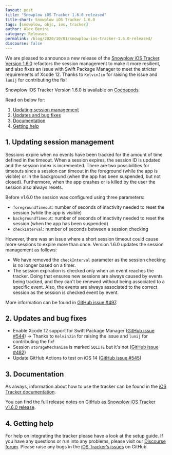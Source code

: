 ```yaml
---
layout: post
title: "Snowplow iOS Tracker 1.6.0 released"
title-short: Snowplow iOS Tracker 1.6.0
tags: [snowplow, objc, ios, tracker]
author: Alex Benini
category: Releases
permalink: /blog/2020/10/01/snowplow-ios-tracker-1.6.0-released/
discourse: false
---
```


We are pleased to announce a new release of the [Snowplow iOS Tracker](https://github.com/snowplow/snowplow-objc-tracker). [Version 1.6.0](https://github.com/snowplow/snowplow-objc-tracker/releases/tag/1.6.0) refactors the session management to make it more resilient, and also fixes an issue with Swift Package Manager to meet the stricter requirements of Xcode 12. Thanks to `KelvinJin` for raising the issue and `lunij` for contributing the fix!

Snowplow iOS Tracker Version 1.6.0 is available on [Cocoapods](https://cocoapods.org/pods/SnowplowTracker).

Read on below for:

1. [Updating session management](#session-management)
2. [Updates and bug fixes](#updates)
3. [Documentation](#documentation)
4. [Getting help](#help)

<!--more-->

<h2 id="session-management">1. Updating session management</h2>

Sessions expire when no events have been tracked for the amount of time defined in the timeout. When a session expires, the session ID is updated and the session index is incremented. There are two possibilities for timeouts since a session can timeout in the foreground (while the app is visible) or in the background (when the app has been suspended, but not closed). Furthermore, when the app crashes or is killed by the user the session also always resets.

Before v1.6.0 the session was configured using three parameters:

* `foregroundTimeout`: number of seconds of inactivity needed to reset the session (while the app is visible)
* `backgroundTimeout`: number of seconds of inactivity needed to reset the session (when the app has been suspended)
* `checkInterval`: number of seconds between a session checking

However, there was an issue where a short session timeout could cause more sessions to expire more than once. Version 1.6.0 updates the session management as follows:

* We have removed the `checkInterval` parameter as the session checking is no longer based on a timer.
* The session expiration is checked only when an event reaches the tracker. Doing that ensures new sessions are always caused by events being tracked, and they can't be renewed without being associated to a specific event. Also, the events are always associated to the correct session as the session is checked event by event.

More information can be found in [GitHub issue #497](https://github.com/snowplow/snowplow-objc-tracker/issues/497).


<h2 id="updates">2. Updates and bug fixes</h2>

* Enable Xcode 12 support for Swift Package Manager ([GitHub issue #544](https://github.com/snowplow/snowplow-objc-tracker/issues/544)) -> Thanks to `KelvinJin` for raising the issue and `lunij` for contributing the fix!
* Session `storageMechanism` is marked `SQLITE` but it's not ([GitHub issue #482](https://github.com/snowplow/snowplow-objc-tracker/issues/482))
* Update GitHub Actions to test on iOS 14 ([GitHub issue #545](https://github.com/snowplow/snowplow-objc-tracker/issues/545))


<h2 id="documentation">3. Documentation</h2>

As always, information about how to use the tracker can be found in the [iOS Tracker documentation](https://docs.snowplowanalytics.com/docs/collecting-data/collecting-from-own-applications/objective-c-tracker/ios-tracker-1-6-0/).

You can find the full release notes on GitHub as [Snowplow iOS Tracker v1.6.0 release](https://github.com/snowplow/snowplow-objc-tracker/releases/tag/1.6.0).


<h2 id="help">4. Getting help</h2>

For help on integrating the tracker please have a look at the setup guide. If you have any questions or run into any problems, please visit our [Discourse forum](https://discourse.snowplowanalytics.com/). Please raise any bugs in the [iOS Tracker’s issues](https://github.com/snowplow/snowplow-objc-tracker/issues) on GitHub.

